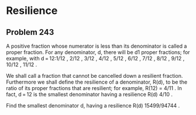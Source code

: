 #  Resilience
## Problem 243


 
A positive fraction whose numerator is less than its denominator is called a proper fraction.
For any denominator, d, there will be d1 proper fractions; for example, with d = 12:1/12 , 2/12 , 3/12 , 4/12 , 5/12 , 6/12 , 7/12 , 8/12 , 9/12 , 10/12 , 11/12 .


We shall call a fraction that cannot be cancelled down a resilient fraction.
Furthermore we shall define the resilience of a denominator, R(d), to be the ratio of its proper fractions that are resilient; for example, R(12) = 4/11 .
In fact, d = 12 is the smallest denominator having a resilience R(d) 4/10 .

Find the smallest denominator d, having a resilience R(d) 15499/94744 .



